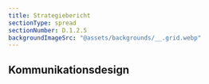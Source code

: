 ```yaml
---
title: Strategiebericht
sectionType: spread
sectionNumber: D.1.2.5
backgroundImageSrc: "@assets/backgrounds/__.grid.webp"
---
```




## Kommunikationsdesign
